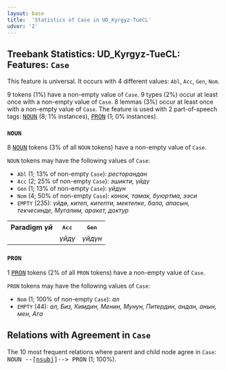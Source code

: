```yaml
---
layout: base
title:  'Statistics of Case in UD_Kyrgyz-TueCL'
udver: '2'
---
```


## Treebank Statistics: UD_Kyrgyz-TueCL: Features: `Case`

This feature is universal.
It occurs with 4 different values: `Abl`, `Acc`, `Gen`, `Nom`.

9 tokens (1%) have a non-empty value of `Case`.
9 types (2%) occur at least once with a non-empty value of `Case`.
8 lemmas (3%) occur at least once with a non-empty value of `Case`.
The feature is used with 2 part-of-speech tags: <tt><a href="ky_tuecl-pos-NOUN.html">NOUN</a></tt> (8; 1% instances), <tt><a href="ky_tuecl-pos-PRON.html">PRON</a></tt> (1; 0% instances).

### `NOUN`

8 <tt><a href="ky_tuecl-pos-NOUN.html">NOUN</a></tt> tokens (3% of all `NOUN` tokens) have a non-empty value of `Case`.

`NOUN` tokens may have the following values of `Case`:

* `Abl` (1; 13% of non-empty `Case`): <em>ресторандан</em>
* `Acc` (2; 25% of non-empty `Case`): <em>эшикти, үйдү</em>
* `Gen` (1; 13% of non-empty `Case`): <em>үйдүн</em>
* `Nom` (4; 50% of non-empty `Case`): <em>конок, тамак, буюртма, ээси</em>
* `EMPTY` (235): <em>үйдѳ, китеп, китепти, мектепке, бала, апасын, текчесинде, Мугалим, аракет, доктур</em>

<table>
  <tr><th>Paradigm <i>үй</i></th><th><tt>Acc</tt></th><th><tt>Gen</tt></th></tr>
  <tr><td><tt></tt></td><td><em>үйдү</em></td><td><em>үйдүн</em></td></tr>
</table>

### `PRON`

1 <tt><a href="ky_tuecl-pos-PRON.html">PRON</a></tt> tokens (2% of all `PRON` tokens) have a non-empty value of `Case`.

`PRON` tokens may have the following values of `Case`:

* `Nom` (1; 100% of non-empty `Case`): <em>ал</em>
* `EMPTY` (44): <em>ал, Биз, Кимдин, Менин, Мунун, Питердин, андан, анын, мен, Ага</em>

## Relations with Agreement in `Case`

The 10 most frequent relations where parent and child node agree in `Case`:
<tt>NOUN --[<tt><a href="ky_tuecl-dep-nsubj.html">nsubj</a></tt>]--> PRON</tt> (1; 100%).

